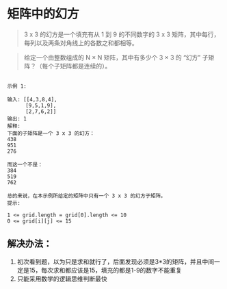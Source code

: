 # 矩阵中的幻方

> 3 x 3 的幻方是一个填充有从 1 到 9 的不同数字的 3 x 3 矩阵，其中每行，每列以及两条对角线上的各数之和都相等。

> 给定一个由整数组成的 N × N 矩阵，其中有多少个 3 × 3 的 “幻方” 子矩阵？（每个子矩阵都是连续的）。

```

示例 1:

输入: [[4,3,8,4],
      [9,5,1,9],
      [2,7,6,2]]
输出: 1
解释:
下面的子矩阵是一个 3 x 3 的幻方：
438
951
276

而这一个不是：
384
519
762

总的来说，在本示例所给定的矩阵中只有一个 3 x 3 的幻方子矩阵。
提示:

1 <= grid.length = grid[0].length <= 10
0 <= grid[i][j] <= 15
```

## 解决办法：
1. 初次看到题，以为只是求和就行了，后面发现必须是3*3的矩阵，并且中间一定是15，每次求和都应该是15，填充的都是1-9的数字不能重复
2. 只能采用数学的逻辑思维判断最快
